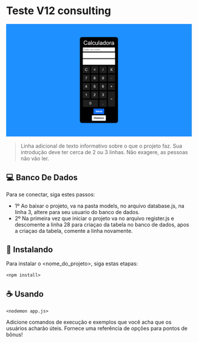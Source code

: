 # Teste V12 consulting

<!---Esses são exemplos. Veja https://shields.io para outras pessoas ou para personalizar este conjunto de escudos. Você pode querer incluir dependências, status do projeto e informações de licença aqui--->

<img src="gif calculadora.gif" alt="exemplo imagem">

> Linha adicional de texto informativo sobre o que o projeto faz. Sua introdução deve ter cerca de 2 ou 3 linhas. Não exagere, as pessoas não vão ler.

## 💻 Banco De Dados

Para se conectar, siga estes passos:
<!---Estes são apenas requisitos de exemplo. Adicionar, duplicar ou remover conforme necessário--->

* 1º Ao baixar o projeto, va na pasta models, no arquivo database.js, na linha 3, altere para seu usuario do banco de dados.
* 2º Na primeira vez que iniciar o projeto va no arquivo register.js e descomente a linha 28 para criaçao da tabela no banco de dados, apos a criaçao da tabela, comente a linha novamente.

## 🚀 Instalando

Para instalar o <nome_do_projeto>, siga estas etapas:

```
<npm install>
```

## ☕ Usando 

```
<nodemon app.js>
```

Adicione comandos de execução e exemplos que você acha que os usuários acharão úteis. Fornece uma referência de opções para pontos de bônus!

